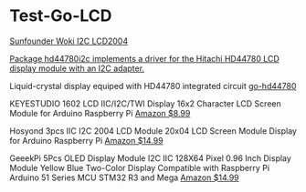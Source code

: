 # Test-Go-LCD

[Sunfounder Woki I2C LCD2004](http://wiki.sunfounder.cc/index.php?title=I2C_LCD2004)

[Package hd44780i2c implements a driver for the Hitachi HD44780 LCD display module with an I2C adapter.](https://pkg.go.dev/tinygo.org/x/drivers/hd44780i2c)

Liquid-crystal display equiped with HD44780 integrated circuit
[go-hd44780](https://github.com/d2r2/go-hd44780)

KEYESTUDIO 1602 LCD IIC/I2C/TWI Display 16x2 Character LCD Screen Module for Arduino Raspberry Pi
[Amazon $8.99 ](https://www.amazon.com/dp/B0177XQE7K?psc=1&ref=ppx_yo2ov_dt_b_product_details)

Hosyond 3pcs IIC I2C 2004 LCD Module 20x04 LCD Screen Module Display for Arduino Raspberry Pi
[Amazon $14.99](https://www.amazon.com/dp/B0C1G9GBRZ?psc=1&ref=ppx_yo2ov_dt_b_product_details)

GeeekPi 5Pcs OLED Display Module I2C IIC 128X64 Pixel 0.96 Inch Display Module Yellow Blue Two-Color Display Compatible with Raspberry Pi Arduino 51 Series MCU STM32 R3 and Mega
[Amazon $14.99](https://www.amazon.com/dp/B0B7RN8RK8?psc=1&ref=ppx_yo2ov_dt_b_product_details)
